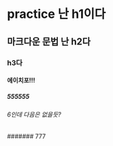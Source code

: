 # practice 난 h1이다

## 마크다운 문법 난 h2다

### h3다

#### 에이치포!!!

##### 555555

###### 6인데 다음은 없을듯?

####### 777
